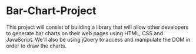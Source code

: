 # Bar-Chart-Project
This project will consist of building a library that will allow other developers to generate bar charts on their web pages using HTML, CSS and JavaScript. We'll also be using jQuery to access and manipulate the DOM in order to draw the charts.
